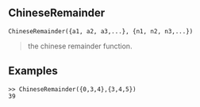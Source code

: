 ## ChineseRemainder

```
ChineseRemainder({a1, a2, a3,...}, {n1, n2, n3,...})
```

>  the chinese remainder function.

## Examples
```
>> ChineseRemainder({0,3,4},{3,4,5})
39  
```